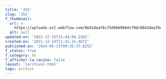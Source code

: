 ```yaml
---
title: '352'
slug: '352'
f_thumbnail:
  url: >-
    https://uploads-ssl.webflow.com/6641dea76c75d9b6904dcf9d/6641dea76c75d9b6904dd2ff_352.jpg
  alt: null
updated-on: '2021-12-15T15:44:04.220Z'
created-on: '2021-12-14T11:41:15.467Z'
published-on: '2024-05-13T09:35:37.825Z'
f_status: true
f_category: XS
f_afficher-la-racine: false
layout: '[archive].html'
tags: archive
---
```



